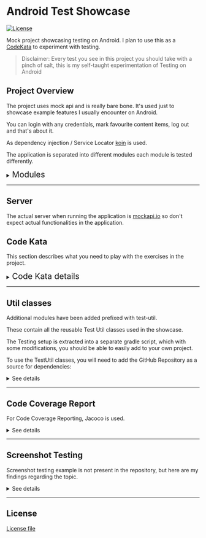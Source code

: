 # Android Test Showcase

[![License](https://img.shields.io/badge/License-Apache%202.0-blue.svg)](https://opensource.org/licenses/Apache-2.0)

Mock project showcasing testing on Android. I plan to use this as a [CodeKata](http://codekata.com/) to experiment with testing.
> Disclaimer: Every test you see in this project you should take with a pinch of salt, this is my self-taught experimentation of Testing on Android

## Project Overview
The project uses mock api and is really bare bone. It's used just to showcase example features I usually encounter on Android.

You can login with any credentials, mark favourite content items, log out and that's about it.

As dependency injection / Service Locator [koin](https://insert-koin.io/) is used.

The application is separated into different modules each module is tested differently.

<details>
<summary><span style="font-size: 1.32rem">Modules<span></summary>

- [model](#model)
- [app](#app)
- [core](#core)
- [network](#networking)
- [mockserver](#mock-server)
- [examplecase](#example-case)

### Model
Self explanatory, contains all shared data classes (POJOs) and Exceptions used by the other modules.
There is nothing to test here.

### App

The android module of the application, contains the UI (Activities), Room-Database and ViewModels.

The UI is strucured in [MVVM](https://en.wikipedia.org/wiki/Model%E2%80%93view%E2%80%93viewmodel).

Has dependency on the [core module](#core) and only on core module.

There are 3 kinds of tests in this module:
- junit5 tests for ViewModels and Dependency Injection
- Robolectric Test for Room Database and SharedPreferences
- Shared Tests for Screens (shared between Robolectric and AndroidTests)
- End to End Android Tests

#### Unit tests
Verify the ViewModels are reacting to the mocked UseCases properly.

[Kotlin-Mockito](https://github.com/mockito/mockito-kotlin) is used to mock out UseCases comming from the core module.

[Koin-Test](https://insert-koin.io/docs/quickstart/junit-test/) is used to verify the ServiceLocator modules.

[LiveData-Testing](https://github.com/jraska/livedata-testing) is used to verify the LiveData values of ViewModels.

#### Robolectric
Verifies the DataBase interactions and also verifies the interactions on each Screen.

Robolectric [website link](http://robolectric.org/androidx_test/).

In [Unit](#unit-tests) and Robolectric tests [coroutine-test](https://kotlin.github.io/kotlinx.coroutines/kotlinx-coroutines-test/) is used to switch out the mainThread thus enabling fine control over interactions.

#### AndroidTest
Verifies the interactions with the Screens.

In [Robolectric](#robolectric) and AndroidTests [Espresso](https://developer.android.com/training/testing/espresso) is used to interact with UI.

In [Robolectric](#robolectric) and AndroidTests [OkhttpIdlingResources](https://github.com/JakeWharton/okhttp-idling-resource) is used to synchronize OkHttp with Espresso.

In [Robolectric](#robolectric) and AndroidTests [Mock Server](mock-server) module is used to mock the network requests.

In [Robolectric](#robolectric) and AndroidTests [InstantTaskExecutor](https://developer.android.com/reference/androidx/arch/core/executor/testing/package-summary) is used to set LiveData values immediately and a Custom implementation in [Unit](#unit-tests) tests.

### Core
Business layer of the application. Contains Repositories and UseCases.

Has dependency on the [network](#networking) module. Database/SharedPreferences LocalStorage classes are injected into the core module.

All tests are junit5 and they are using [Kotlin-Mockito](https://github.com/mockito/mockito-kotlin) to mock all dependencies.

[Coroutine-test](https://kotlin.github.io/kotlinx.coroutines/kotlinx-coroutines-test/) is also used in every test.
[Turbine](https://github.com/cashapp/turbine) is used to test flows, but tests will be shown without turbine as well.

The tests are verifying the interactions between the RemoteSource and LocalSource components. It also verifies that ErrorHandling is done properly.

Has also Integration tests which verify multiple components working together, for this [Mock Server](mock-server) module is used to mock responses.

### Networking
As the name suggests this is the module which sends requests to the Backend and parses the responses received. All responses and requests are mapped to and from models from the [model](#model) data classes.

[Retrofit](https://square.github.io/retrofit/) + [OkHttp](https://square.github.io/okhttp/) + [Moshi](https://github.com/square/moshi) is used to send and parse requests.


All tests are Junit5. The Retrofit Services are injected into tests to make sure the parsing and other setups are proper.

The tests are verifying all the requests contain the correct arguments, headers, path, methods. It is also responsible to verify the responses are parsed properly.

[Mock Server](mock-server) module and [MockWebServer](https://github.com/square/okhttp/tree/master/mockwebserver)  is  used to respond to the requests sent by OkHttp.
[JsonAssert](https://github.com/skyscreamer/JSONassert) is used to compare JSON models.

### Mock Server
This module is not actually part of the APK. This module is only used to unify mocking of Network request between Instrumentation tests from [app](#app) module, [core](#core) integration tests and [network](#networking) module.

It contains a way to setup responses to requests in a unified way. Contains all Response.json and expected Request.json files.

[MockWebServer](https://github.com/square/okhttp/tree/master/mockwebserver) is used to respond to the requests sent by OkHttp.
[JsonAssert](https://github.com/skyscreamer/JSONassert) is used to compare JSON models.
[OkHttp-TLS](https://github.com/square/okhttp/tree/master/okhttp-tls) is used to have HTTPS requests on Android Tests.

### Example Case

This folder contains examples of specific cases such as NavController testing.

</details>

 ---

## Server
The actual server when running the application is [mockapi.io](https://www.mockapi.io/) so don't expect actual functionalities in the application.

## Code Kata

This section describes what you need to play with the exercises in the project.

<details>
<summary><span style="font-size: 1.32rem">Code Kata details</span></summary>

### Preparation
Download the project, open it in [Android Studio](https://developer.android.com/studio?gclid=Cj0KCQjw1PSDBhDbARIsAPeTqrfKrSx8qD_B9FegOmpVgxtPWFHhBHeqnml8n4ak-I5wPvqlwGdwrUQaAtobEALw_wcB&gclsrc=aw.ds).

* In the gradle window you can see in the root gradle there is a "tests" group. In this group you will see a jvmTests, robolectricTests and androidTests task.
* First run the jvmTests.
* When that finished, build the application to your phone.
* Login with whatever credentials and look over the app, what will you test.
* When finished, run androidTests.

This will ensure the testing setup is proper, the project can resolve all the dependencies and such issues won't come up during your exercise.

### Structure

The Code Kata is structured into 6 different section, each section in different what we are testing and how we are testing it.

Since our layering is "app", "core" and "networking", of course we will jump right into the middle and start with core.

#### Core
Open the [core instruction set](./codekata/core.instructionset.md).

The core tests are the simplest, we will look into how to use mockito to mock class dependencies and write our first simple tests.

We will also see how to test flows.

#### Networking
Open the [networking instruction set](./codekata/networking.instructionset.md).

The networking instruction set will show you how to test network request with mockwebserver.

It will also show you that you can write tests not only for one class mocking all the dependencies, but a component.

#### App ViewModel Unit Tests
Open the [app viewModel unit tests instruction set](./codekata/viewmodel.instructionset.md).

This section we will see how to replace the dispatcher to testDispatcher to control the ViewModel's coroutines.

We will also see how to test with LiveData.

We will introduce Rules, aka easy to reuse "Before" and "After" components.

#### Core Again (Integration)
Open the [core again instruction set](./codekata/core.again.instructionset.md).

We complicate things here. We write our first Integraiton Test.
We will verify the Authentication classes and the networking module is working together like a charm.

#### App Robolectric Unit Tests.
Open the [app robolectric unit tests instruction set](./codekata/robolectric.instructionset.md).

In this section we will see how to test component depending on context such as Room database.
In this tests we will also see how to interact with View components in tests via Espresso.
We will also see how to test a specific Activity (same concept can be applied to fragments)

Bonus:
* Testing Compose UI: Open the [compose instruction set](./codekata/compose.instructionset.md)
* Testing First: Open the [test first instruction set](./codekata/testfirst.instructionset.md) To see how to start writing your test first.

#### Robolectric and Android Tests.
Open the [shared tests instruction set](./codekata/sharedtests.instructionset.md).

In this section we will see how can we share Robolectric test source with AndroidTests to run our same tests on actual device.
We will also see how to write AndroidTest End to End Tests.

</details>

---

## Util classes

Additional modules have been added prefixed with test-util.

These contain all the reusable Test Util classes used in the showcase.

The Testing setup is extracted into a separate gradle script, which with some modifications, you should be able to easily add to your own project.

To use the TestUtil classes, you will need to add the GitHub Repository as a source for dependencies:

<details>
<summary> See details</summary>

```groovy
// top level build.gradle
allprojects {
    repositories {
        // ...
        maven {
            url "https://maven.pkg.github.com/fknives/AndroidTest-ShowCase"
            credentials {
                username = project.findProperty("GITHUB_USERNAME") ?: System.getenv("GITHUB_USERNAME")
                password = project.findProperty("GITHUB_TOKEN") ?: System.getenv("GITHUB_TOKEN")
            }
            // https://docs.github.com/en/github/authenticating-to-github/keeping-your-account-and-data-secure/creating-a-personal-access-token
        }
    }
}
// OR
// top level build.gradle.kts
allprojects {
    repositories {
        // ...
        maven {
            url = uri("https://maven.pkg.github.com/fknives/AndroidTest-ShowCase")
            credentials {
                username = extra.properties["GITHUB_USERNAME"] as String? ?: System.getenv("GITHUB_USERNAME")
                password = extra.properties["GITHUB_TOKEN"] as String? ?: System.getenv("GITHUB_TOKEN")
            }
            // https://docs.github.com/en/github/authenticating-to-github/keeping-your-account-and-data-secure/creating-a-personal-access-token
        }
    }
}
```

*Latest version:*![Latest release](https://img.shields.io/github/v/release/fknives/AndroidTest-ShowCase)

and then you can use the following dependencies:
```groovy
testImplementation "org.fnives.android.testutil:android-unit-junit5:<latestVersion>"   // test-util-junit5-android
testImplementation "org.fnives.android.testutil:shared-robolectric:<latestVersion>"    // test-util-shared-robolectric
testImplementation "org.fnives.android.testutil:android:<latestVersion>"               // test-util-android
androidTestImplementation "org.fnives.android.testutil:android:<latestVersion>"        // test-util-android
androidTestImplementation "org.fnives.android.testutil:shared-android:<latestVersion>" // test-util-shared-android
```
</details>

---

## Code Coverage Report

For Code Coverage Reporting, Jacoco is used.

<details>
<summary>See details</summary>

For Code Coverage Reporting, Jacoco is setup in [jacoco.config.gradle](./gradlescripts/jacoco.config.gradle).

- Each sub module has it's own code coverage report, enabled by the gradle script.
- Additionally it contains gradle task for an aggregated code coverage report for the project as a whole.

Feel free to use that script and tweak it for your project and module setup.

The script is documented, to the best of my understanding, but specific to this project, not prepared for multiple buildFlavours or different buildTypes than debug.

### Sub module reports
To run tests and Jacoco report for a submodule, run task `jacocoTestReport`:
- for java it will run unit tests and creates a report
- for android it will run jacocoAndroidTestReport and jacocoUnitTestReport and create 2 separate reports.

> Note:
> - jacocoAndroidTestReport is alias to createDebugAndroidTestCoverageReport
> - jacocoUnitTestReport is alias to createDebugUnitTestCoverageReport

### Aggregated reports
To see an aggregated code coverage report:
- task `jacocoRootReport` will pull together all the submodules report and create a single one from them ($projectDir/build/coverage-report).
- task `runTestAndJacocoRootReport` will run all the sub modules reports and tests then run `jacocoRootReport`.

### Issues
- One issue, is that the androidTest reports don't work with the sharedTest module setup, this issue is reported [here](https://issuetracker.google.com/issues/250130118)
- Another issue, is that seems like the tests fail with Resource.NotFound on API 21 if `enableAndroidTestCoverage` is true, so I disabled that for CI.

By shared test module setup I mean a module like `app-shared-test`, which has a dependency graph of:
- app-shared-test -> app.main
- app.test -> app-shared-test

### Reference
Here are the two articles I used for the jacoco setup script: [jacoco-in-android](https://medium.com/swlh/multi-module-multi-flavored-test-coverage-with-jacoco-in-android-bc4fb4d135a3)
[aggregate-test-coverage](https://lkrnac.net/blog/2016/10/aggregate-test-coverage-report/).

</details>

---

## Screenshot Testing

Screenshot testing example is not present in the repository, but here are my findings regarding the topic.

<details>
<summary>See details</summary>

Screenshot testing can be valuable in a large project. The basic idea is that you have reference screenshots of screens / components which you check once manually. Based on these references you can verify that your changes did not modify other parts of the UI.

## Comparision
There are other people who already compared most of the libraries I found.
Here are the list of valuable resources that go into more detail than I am doing here.
- [article](an-introduction-to-snapshot-testing-on-android-in-2021) and [repo](https://github.com/sergio-sastre/Android-screenshot-testing-playground) Comparing multiple solutions.
- Compose native [sample](https://github.com/android/compose-samples/blob/e6994123804b976083fa937d3f5bf926da4facc5/Rally/app/src/androidTest/java/com/example/compose/rally/ScreenshotComparator.kt)
- Showkase library, that helps visualise your Compose previews. Can be integrated with screenshot testing as described [here](https://proandroiddev.com/automatic-screenshot-testing-for-all-your-compose-previews-6add202fecc7)
- [Cookbook](https://android-ui-testing.github.io/Cookbook/basics/screenshot_testing/)

## Libraries

So here is a list of libraries I found that can be used for this purpose.
### [screenshot-tests-for-android](https://github.com/facebook/screenshot-tests-for-android)
This library creates images from your views inflated in your Instrumented Test classes. Can be used with activities launched as well.

**Compose Support**: Inside activites, yes. As component no.

#### Learn More
- [documentation](https://facebook.github.io/screenshot-tests-for-android/#creating-a-screenshot)
- [sample](https://github.com/facebook/screenshot-tests-for-android/tree/main/sample)
- [article](https://www.runtastic.com/blog/en/screenshot-testing-for-android/)

---

### [Shot](https://github.com/pedrovgs/Shot) 

Build on top of Facebook's screenshot tests, has all it's capabilities, Additionally generates side by side comparision when verifying. 

**Compose Support**: Yes.

#### Learn More
- [article](https://medium.com/sampingan-tech/snapshot-testing-in-android-app-using-shot-library-1edbb3b8c76c)
- [sample](https://github.com/pedrovgs/Shot/tree/master/shot-consumer)

---

### [android-testify](https://github.com/ndtp/android-testify/) 
Extends ActivityTestRule and enables taking screenshots of your activities. Has extension for full screen, compose and accssibility! 

**Compose Support**: Yes.

#### Learn More
- [article](https://levelup.gitconnected.com/testing-ui-in-android-with-screenshot-testing-7cc633836aad)
- [sample](https://github.com/ndtp/android-testify/tree/main/Sample)

---

### [dropshots](https://github.com/dropbox/dropshots])

Takes screenshots on the device and compares them to asset bitmaps.

**Compose Support**: Yes inside activites.

#### Learn more
- [sample](https://github.com/dropbox/dropshots/tree/main/sample)

---

### [paparazzi](https://github.com/cashapp/paparazzi)

JVM Based solution, renders the screens without Device. It is as limited as Studio's Preview.

**Compose Support**: Yes.

#### Learn more
- [video](https://www.droidcon.com/2021/11/17/keeping-your-pixels-perfect-paparazzi-1-0-2/)
- [article](https://betterprogramming.pub/sanely-test-your-android-ui-libraries-with-paparazzi-b6d46c55f6b0)
- [sample](https://github.com/cashapp/paparazzi/tree/master/sample)

### [kotlin-snapshot-testing](https://github.com/QuickBirdEng/kotlin-snapshot-testing)

Inspired by [Swift snapshot testing library](https://github.com/pointfreeco/swift-snapshot-testing)

It is not specific for Screenshots, but serializable data. For our purpose it's mainly compose based, but extensible if required.

**Compose Support**: Yes.

#### Learn more
- [article](https://quickbirdstudios.com/blog/snapshot-testing-kotlin/)

----

### Writing your own 

There are also critics of existing libraries, if you have been burned, you might want to write your own. Here is an [article](https://proandroiddev.com/easy-ui-and-screenshot-testing-on-android-2b138f6d1eb8) to get you started

> Screenshots are also implemented in as somewhat custom way in this repository. Screenshots are taken when a test fail to see why it did. This can help identify failures like a System dialog showing so your Activity can't get focus.

</details>

---

## License
[License file](./LICENSE)
